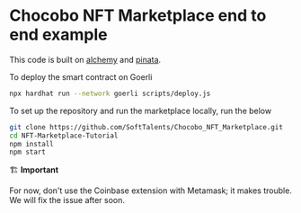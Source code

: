 # Chocobo NFT Marketplace end to end example

This code is built on [alchemy](https://alchemy.com) and [pinata](https://www.pinata.cloud).

To deploy the smart contract on Goerli
```bash
npx hardhat run --network goerli scripts/deploy.js
``` 

To set up the repository and run the marketplace locally, run the below
```bash
git clone https://github.com/SoftTalents/Chocobo_NFT_Marketplace.git
cd NFT-Marketplace-Tutorial
npm install
npm start
```

:building_construction: **Important**

For now, don't use the Coinbase extension with Metamask; it makes trouble.
We will fix the issue after soon.
